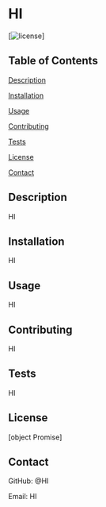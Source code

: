 # HI
  [![license](https://img.shields.io/github/license/CaitlinCollins/ReadME.svg?style=flat-square)]

  ## Table of Contents
  [Description](https://github.com/HI/HI#description)

  [Installation](https://github.com/HI/HI#installation)

  [Usage](https://github.com/HI/HI#usage)

  [Contributing](https://github.com/HI/HI#contributing)

  [Tests](https://github.com/HI/HI#tests)

  [License](https://github.com/HI/HI#license)

  [Contact](https://github.com/HI/HI#contact)

  ## Description
  HI
  ## Installation
  HI
  ## Usage
  HI
  ## Contributing
  HI
  ## Tests
  HI
  ## License
  [object Promise]
  ## Contact
  GitHub: @HI

  Email: HI
